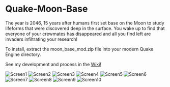 # Quake-Moon-Base

The year is 2046, 15 years after humans first set base on the Moon to study lifeforms that were discovered deep in the surface. You wake up to find that everyone of your crewmates has disappeared and all you find left are invaders infiltrating your research!

To install, extract the moon_base_mod.zip file into your modern Quake Engine directory.

See my development and process in the [Wiki!](https://github.com/andyocampo/Quake-Moon-Base/wiki/Process-Journal)

![Screen1](https://media.discordapp.net/attachments/781063242042572810/790832679436156928/unknown.png)
![Screen2](https://media.discordapp.net/attachments/781063242042572810/790831358120296468/spasm0006.png?width=720&height=405)
![Screen3](https://media.discordapp.net/attachments/781063242042572810/790830312506261534/spasm0001.png?width=720&height=405)
![Screen4](https://media.discordapp.net/attachments/781063242042572810/790829963367940136/spasm0000.png?width=720&height=405)
![Screen5](https://media.discordapp.net/attachments/781063242042572810/790830592744620032/spasm0002.png?width=720&height=405)
![Screen6](https://media.discordapp.net/attachments/781063242042572810/790831329231110154/spasm0003.png?width=720&height=405)
![Screen7](https://media.discordapp.net/attachments/781063242042572810/790831351380049930/spasm0004.png?width=720&height=405)
![Screen8](https://media.discordapp.net/attachments/781063242042572810/790831329231110154/spasm0003.png?width=720&height=405)
![Screen9](https://media.discordapp.net/attachments/781063242042572810/790831353775521842/spasm0005.png?width=720&height=405)
![Screen10](https://media.discordapp.net/attachments/781063242042572810/790831361661337660/spasm0007.png?width=720&height=405)
